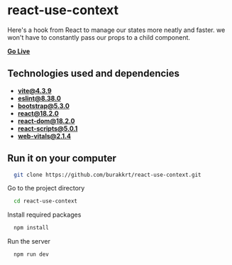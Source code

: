 # react-use-context

Here's a hook from React to manage our states more neatly and faster. we won't have to constantly pass our props to a
child component.

[**Go Live**](https://react-use-context.netlify.app)

## Technologies used and dependencies

- [**vite@4.3.9**](https://vitejs.dev)
- [**eslint@8.38.0**](https://vitejs.dev)
- [**bootstrap@5.3.0**](https://getbootstrap.com)
- [**react@18.2.0**](https://styled-components.com)
- [**react-dom@18.2.0**](https://styled-components.com)
- [**react-scripts@5.0.1**](https://styled-components.com)
- [**web-vitals@2.1.4**](https://styled-components.com)

## Run it on your computer

```bash
  git clone https://github.com/burakkrt/react-use-context.git
```

Go to the project directory

```bash
  cd react-use-context
```

Install required packages

```bash
  npm install
```

Run the server

```bash
  npm run dev
```